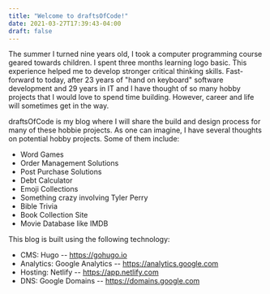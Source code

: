 ```yaml
---
title: "Welcome to draftsOfCode!"
date: 2021-03-27T17:39:43-04:00
draft: false
---
```


The summer I turned nine years old, I took a computer programming course geared towards children. I spent three months learning logo basic. This experience helped me to develop stronger critical thinking skills. Fast-forward to today, after 23 years of "hand on keyboard" software development and 29 years in IT and I have thought of so many hobby projects that I would love to spend time building. However, career and life will sometimes get in the way. 

draftsOfCode is my blog where I will share the build and design process for many of these hobbie projects. As one can imagine, I have several thoughts on potential hobby projects. Some of them include:

* Word Games
* Order Management Solutions
* Post Purchase Solutions
* Debt Calculator
* Emoji Collections
* Something crazy involving Tyler Perry
* Bible Trivia
* Book Collection Site
* Movie Database like IMDB

This blog is built using the following technology:

* CMS: Hugo -- https://gohugo.io
* Analytics: Google Analytics -- https://analytics.google.com
* Hosting: Netlify -- https://app.netlify.com
* DNS: Google Domains -- https://domains.google.com